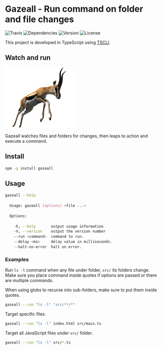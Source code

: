 # Gazeall - Run command on folder and file changes

![Travis](https://img.shields.io/travis/rajinder-yadav/gazeall.svg)
![Dependencies](https://david-dm.org/rajinder-yadav/gazeall.svg)
![Version](https://img.shields.io/badge/Gazeall-0.1.0-blue.svg)
![License](https://img.shields.io/badge/license-GPL--3.0-blue.svg)

This project is developed in TypeScript using [TSCLI](https://github.com/rajinder-yadav/tscli).

## Watch and run

![Image of Gazelle](img/gazelle.png)

Gazeall watches files and folders for changes, then leaps to action and execute a command.

## Install

```sh
npm -g install gazeall
```

## Usage

```sh
gazeall --help

  Usage: gazeall [options] <file ...>

  Options:

    -h, --help       output usage information
    -V, --version    output the version number
    --run <command>  command to run.
    --delay <ms>     delay value in milliseconds.
    --halt-on-error  halt on error.
```

### Examples

Run `ls -l` command when any file under folder, `src/` its folders change. Make sure you place command inside quotes if options are passed or there are multiple commands.

When using globs to recurse into sub-folders, make sure to put them inside quotes.

```sh
gazeall --run "ls -l" "src/**/*"
```

Target specific files.

```sh
gazeall --run "ls -l" index.html src/main.ts
```

Target all JavaScript files under `src/` folder.

```sh
gazeall --run "ls -l" src/*.ts
```
